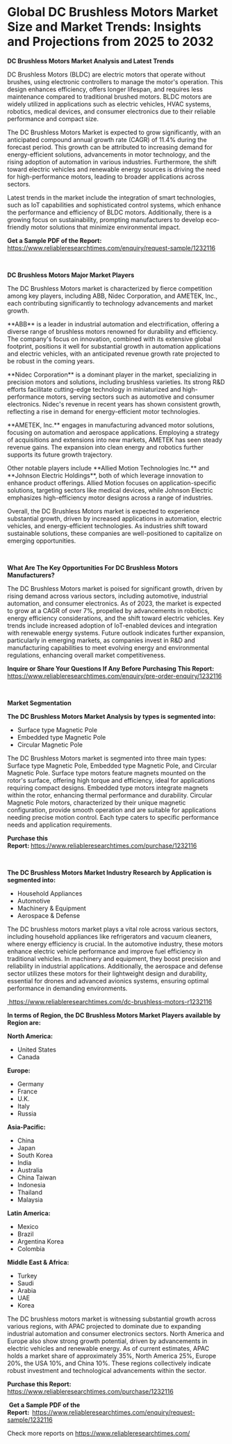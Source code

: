 <p><h1>Global DC Brushless Motors Market Size and Market Trends: Insights and Projections from 2025 to 2032</h1></p><p><strong>DC Brushless Motors Market Analysis and Latest Trends</strong></p>
<p><p>DC Brushless Motors (BLDC) are electric motors that operate without brushes, using electronic controllers to manage the motor's operation. This design enhances efficiency, offers longer lifespan, and requires less maintenance compared to traditional brushed motors. BLDC motors are widely utilized in applications such as electric vehicles, HVAC systems, robotics, medical devices, and consumer electronics due to their reliable performance and compact size.</p><p>The DC Brushless Motors Market is expected to grow significantly, with an anticipated compound annual growth rate (CAGR) of 11.4% during the forecast period. This growth can be attributed to increasing demand for energy-efficient solutions, advancements in motor technology, and the rising adoption of automation in various industries. Furthermore, the shift toward electric vehicles and renewable energy sources is driving the need for high-performance motors, leading to broader applications across sectors.</p><p>Latest trends in the market include the integration of smart technologies, such as IoT capabilities and sophisticated control systems, which enhance the performance and efficiency of BLDC motors. Additionally, there is a growing focus on sustainability, prompting manufacturers to develop eco-friendly motor solutions that minimize environmental impact.</p></p>
<p><strong>Get a Sample PDF of the Report:&nbsp;</strong> <a href="https://www.reliableresearchtimes.com/enquiry/request-sample/1232116?utm_campaign=3063&utm_medium=2&utm_source=Github&utm_content=ia&utm_term=09042025&utm_id=dc-brushless-motors">https://www.reliableresearchtimes.com/enquiry/request-sample/1232116</a></p>
<p>&nbsp;</p>
<p><strong>DC Brushless Motors Major Market Players</strong></p>
<p><p>The DC Brushless Motors market is characterized by fierce competition among key players, including ABB, Nidec Corporation, and AMETEK, Inc., each contributing significantly to technology advancements and market growth. </p><p>**ABB** is a leader in industrial automation and electrification, offering a diverse range of brushless motors renowned for durability and efficiency. The company's focus on innovation, combined with its extensive global footprint, positions it well for substantial growth in automation applications and electric vehicles, with an anticipated revenue growth rate projected to be robust in the coming years.</p><p>**Nidec Corporation** is a dominant player in the market, specializing in precision motors and solutions, including brushless varieties. Its strong R&D efforts facilitate cutting-edge technology in miniaturized and high-performance motors, serving sectors such as automotive and consumer electronics. Nidec's revenue in recent years has shown consistent growth, reflecting a rise in demand for energy-efficient motor technologies.</p><p>**AMETEK, Inc.** engages in manufacturing advanced motor solutions, focusing on automation and aerospace applications. Employing a strategy of acquisitions and extensions into new markets, AMETEK has seen steady revenue gains. The expansion into clean energy and robotics further supports its future growth trajectory.</p><p>Other notable players include **Allied Motion Technologies Inc.** and **Johnson Electric Holdings**, both of which leverage innovation to enhance product offerings. Allied Motion focuses on application-specific solutions, targeting sectors like medical devices, while Johnson Electric emphasizes high-efficiency motor designs across a range of industries.</p><p>Overall, the DC Brushless Motors market is expected to experience substantial growth, driven by increased applications in automation, electric vehicles, and energy-efficient technologies. As industries shift toward sustainable solutions, these companies are well-positioned to capitalize on emerging opportunities.</p></p>
<p>&nbsp;</p>
<p><strong>What Are The Key Opportunities For DC Brushless Motors Manufacturers?</strong></p>
<p><p>The DC Brushless Motors market is poised for significant growth, driven by rising demand across various sectors, including automotive, industrial automation, and consumer electronics. As of 2023, the market is expected to grow at a CAGR of over 7%, propelled by advancements in robotics, energy efficiency considerations, and the shift toward electric vehicles. Key trends include increased adoption of IoT-enabled devices and integration with renewable energy systems. Future outlook indicates further expansion, particularly in emerging markets, as companies invest in R&D and manufacturing capabilities to meet evolving energy and environmental regulations, enhancing overall market competitiveness.</p></p>
<p><strong>Inquire or Share Your Questions If Any Before Purchasing This Report:</strong> <a href="https://www.reliableresearchtimes.com/enquiry/pre-order-enquiry/1232116?utm_campaign=3063&utm_medium=2&utm_source=Github&utm_content=ia&utm_term=09042025&utm_id=dc-brushless-motors">https://www.reliableresearchtimes.com/enquiry/pre-order-enquiry/1232116</a></p>
<p>&nbsp;</p>
<p><strong>Market Segmentation</strong></p>
<p><strong>The DC Brushless Motors Market Analysis by types is segmented into:</strong></p>
<p><ul><li>Surface type Magnetic Pole</li><li>Embedded type Magnetic Pole</li><li>Circular Magnetic Pole</li></ul></p>
<p><p>The DC Brushless Motors market is segmented into three main types: Surface type Magnetic Pole, Embedded type Magnetic Pole, and Circular Magnetic Pole. Surface type motors feature magnets mounted on the rotor's surface, offering high torque and efficiency, ideal for applications requiring compact designs. Embedded type motors integrate magnets within the rotor, enhancing thermal performance and durability. Circular Magnetic Pole motors, characterized by their unique magnetic configuration, provide smooth operation and are suitable for applications needing precise motion control. Each type caters to specific performance needs and application requirements.</p></p>
<p><strong>Purchase this Report:&nbsp;</strong><a href="https://www.reliableresearchtimes.com/purchase/1232116?utm_campaign=3063&utm_medium=2&utm_source=Github&utm_content=ia&utm_term=09042025&utm_id=dc-brushless-motors">https://www.reliableresearchtimes.com/purchase/1232116</a></p>
<p>&nbsp;</p>
<p><strong>The DC Brushless Motors Market Industry Research by Application is segmented into:</strong></p>
<p><ul><li>Household Appliances</li><li>Automotive</li><li>Machinery & Equipment</li><li>Aerospace & Defense</li></ul></p>
<p><p>The DC brushless motors market plays a vital role across various sectors, including household appliances like refrigerators and vacuum cleaners, where energy efficiency is crucial. In the automotive industry, these motors enhance electric vehicle performance and improve fuel efficiency in traditional vehicles. In machinery and equipment, they boost precision and reliability in industrial applications. Additionally, the aerospace and defense sector utilizes these motors for their lightweight design and durability, essential for drones and advanced avionics systems, ensuring optimal performance in demanding environments.</p></p>
<p><a href="https://www.reliableresearchtimes.com/dc-brushless-motors-r1232116?utm_campaign=3063&utm_medium=2&utm_source=Github&utm_content=ia&utm_term=09042025&utm_id=dc-brushless-motors">&nbsp;https://www.reliableresearchtimes.com/dc-brushless-motors-r1232116</a></p>
<p><strong>In terms of Region, the DC Brushless Motors Market Players available by Region are:</strong></p>
<p>
    <p> <strong> North America: </strong>
        <ul>
            <li>United States</li>
            <li>Canada</li>
        </ul>
        </p> 
    <p> <strong> Europe: </strong>
        <ul>
            <li>Germany</li>
            <li>France</li>
            <li>U.K.</li>
            <li>Italy</li>
            <li>Russia</li>
        </ul>
        </p> 
    <p> <strong> Asia-Pacific: </strong>
        <ul>
            <li>China</li>
            <li>Japan</li>
            <li>South Korea</li>
            <li>India</li>
            <li>Australia</li>
            <li>China Taiwan</li>
            <li>Indonesia</li>
            <li>Thailand</li>
            <li>Malaysia</li>
        </ul>
        </p> 
    <p> <strong> Latin America: </strong>
        <ul>
            <li>Mexico</li>
            <li>Brazil</li>
            <li>Argentina Korea</li>
            <li>Colombia</li>
        </ul>
        </p> 
    <p> <strong> Middle East & Africa: </strong>
        <ul>
            <li>Turkey</li>
            <li>Saudi</li>
            <li>Arabia</li>
            <li>UAE</li>
            <li>Korea</li>
        </ul>
    </p>
    </p>
<p><p>The DC brushless motors market is witnessing substantial growth across various regions, with APAC projected to dominate due to expanding industrial automation and consumer electronics sectors. North America and Europe also show strong growth potential, driven by advancements in electric vehicles and renewable energy. As of current estimates, APAC holds a market share of approximately 35%, North America 25%, Europe 20%, the USA 10%, and China 10%. These regions collectively indicate robust investment and technological advancements within the sector.</p></p>
<p><strong>Purchase this Report: </strong><a href="https://www.reliableresearchtimes.com/purchase/1232116?utm_campaign=3063&utm_medium=2&utm_source=Github&utm_content=ia&utm_term=09042025&utm_id=dc-brushless-motors">https://www.reliableresearchtimes.com/purchase/1232116</a></p>
<p>&nbsp;<strong>Get a Sample PDF of the Report:&nbsp;&nbsp;</strong><a href="https://www.reliableresearchtimes.com/enquiry/request-sample/1232116?utm_campaign=3063&utm_medium=2&utm_source=Github&utm_content=ia&utm_term=09042025&utm_id=dc-brushless-motors">https://www.reliableresearchtimes.com/enquiry/request-sample/1232116</a></p>
<p><strong></strong></p>
<p>Check more reports on <a href="https://www.reliableresearchtimes.com/?utm_campaign=3063&utm_medium=2&utm_source=Github&utm_content=ia&utm_term=09042025&utm_id=dc-brushless-motors">https://www.reliableresearchtimes.com/</a></p>